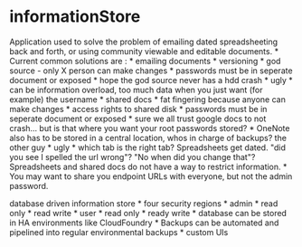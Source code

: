 # informationStore
Application used to solve the problem of emailing dated spreadsheeting back and forth, or using community viewable and editable documents.
	* Current common solutions are :
		* emailing documents
			* versioning
			* god source - only X person can make changes
			* passwords must be in seperate document or exposed
			* hope the god source never has a hdd crash
			* ugly
			* can be information overload, too much data when you just want (for example) the username
		* shared docs
			* fat fingering because anyone can make changes
			* access rights to shared disk
			* passwords must be in seperate document or exposed
			* sure we all trust google docs to not crash... but is that where you want your root passwords stored?
			* OneNote also has to be stored in a central location, whos in charge of backups? the other guy
			* ugly
			* which tab is the right tab?
Spreadsheets get dated. "did you see I spelled the url wrong"? "No when did you change that"?
Spreadsheets and shared docs do not have a way to restrict information.
	* You may want to share you endpoint URLs with everyone, but not the admin password.

database driven information store
	* four security regions
		* admin
			* read only
			* read write
		* user
			* read only
			* ready write
	* database can be stored in HA environments like CloudFoundry
	* Backups can be automated and pipelined into regular environmental backups
	* custom UIs
